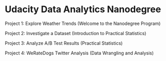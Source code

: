 # Udacity Data Analytics Nanodegree

Project 1: Explore Weather Trends (Welcome to the Nanodegree Program)

Project 2: Investigate a Dataset (Introduction to Practical Statistics)

Project 3: Analyze A/B Test Results (Practical Statistics)

Project 4: WeRateDogs Twitter Analysis (Data Wrangling and Analysis)
